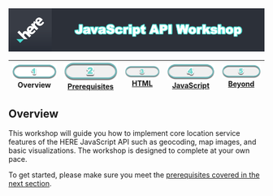 <img src="/images/here_workshop.png" width="890" />

| ![Overview](/images/01.png)<br>Overview | [![Prerequisites](/images/02_off.png)<br>Prerequisites](./02.md) | [![HTML](/images/03_off.png)<br>HTML](./03.md) | [![JavaScript](/images/04_off.png)<br>JavaScript](./04.md) | [![Beyond](/images/05_off.png)<br>Beyond](./05.md)
| :---: | :---: | :---: | :---: | :---: |

## Overview

This workshop will guide you how to implement core location service features of the HERE JavaScript API such as geocoding, map images, and basic visualizations. The workshop is designed to complete at your own pace. 

To get started, please make sure you meet the [prerequisites covered in the next section](./02.md).
